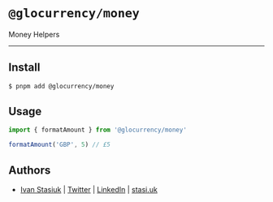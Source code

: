 # `@glocurrency/money`

Money Helpers

---

## Install

```bash
$ pnpm add @glocurrency/money
```

## Usage

```js
import { formatAmount } from '@glocurrency/money'

formatAmount('GBP', 5) // £5
```

## Authors

- [Ivan Stasiuk](https://github.com/brokeyourbike) | [Twitter](https://twitter.com/brokeyourbike) | [LinkedIn](https://www.linkedin.com/in/brokeyourbike) | [stasi.uk](https://stasi.uk)
